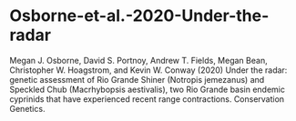 # Osborne-et-al.-2020-Under-the-radar
Megan J. Osborne, David S. Portnoy, Andrew T. Fields, Megan Bean, Christopher W.
Hoagstrom, and Kevin W. Conway (2020) Under the radar: genetic assessment of Rio Grande Shiner (Notropis jemezanus) and
Speckled Chub (Macrhybopsis aestivalis), two Rio Grande basin endemic cyprinids that have experienced recent range contractions. 
Conservation Genetics.
